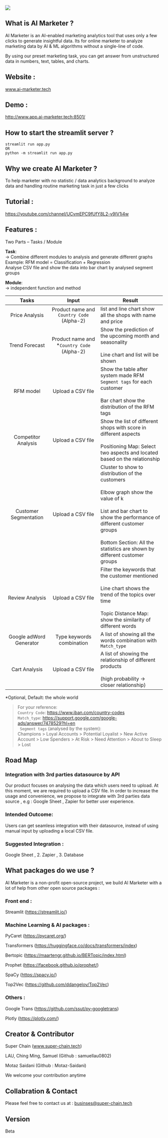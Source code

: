 <img src="https://www.ai-marketer.tech/wp-content/uploads/2022/03/1-removebg-preview-e1648533328450.png">

## What is AI Marketer ?
AI Marketer is an AI-enabled marketing analytics tool that uses only a few clicks to generate insightful data.
Its for online marketer to analyze marketing data by AI & ML algorithms without a single-line of code.

By using our preset marketing task, you can get answer from unstructured data in numbers, text, tables, and charts.

## Website :
www.ai-marketer.tech 

## Demo : 
http://www.app.ai-marketer.tech:8501/

## How to start the streamlit server ?
```
streamlit run app.py
OR
python -m streamlit run app.py
```

## Why we create AI Marketer ?
To help marketer with no statistic / data analytics background to analyze data and handling routine marketing task in just a few clicks

## Tutorial :
https://youtube.com/channel/UCvmEPC9fUfY8L2-v9IV1i4w

## Features :

Two Parts – Tasks / Module

**Task**:
</br>→ Combine different modules to analysis and generate different graphs
</br> Example: RFM model = Classification + Regression
</br>Analyse CSV file and show the data into bar chart by analysed segment groups 


**Module**:
</br>→ independent function and method
</br>

| Tasks | Input | Result |
| :-------------: | :-------------: | ------------- |
| Price Analysis  | Product name and ```Country Code``` (Alpha-2)  | list and line chart show all the shops with name and price |
| Trend Forecast  | Product name and *```Country Code``` (Alpha-2)  | Show the prediction of the upcoming month and seasonality <br/> <br/>Line chart and list will be shown |
| RFM model  | Upload a CSV file  | Show the table after system made RFM ```Segment tags``` for each customer <br/>  <br/>Bar chart show the distribution of the RFM tags |
| Competitor Analysis  | Upload a CSV file  | Show the list of different shops with score in different aspects <br/>  <br/>Positioning Map: Select two aspects and located based on the relationship|
| Customer Segmentation  | Upload a CSV file  | Cluster to show to distribution of the customers <br/> <br/>Elbow graph show the value of k <br/> <br/>List and bar chart to show the performance of different customer groups <br/> <br/>Bottom Section: All the statistics are shown by different customer groups |
| Review Analysis  | Upload a CSV file  | Filter the keywords that the customer mentioned <br/> <br/>Line chart shows the trend of the topics over time <br/> <br/>Topic Distance Map: show the similarity of different words|
| Google adWord Generator  | Type keywords combination  | A list of showing all the words combination with ```Match_type``` |
| Cart Analysis  | Upload a CSV file  | A list of showing the relationship of different products <br/> <br/>(high probability → closer relationship) |

*Optional, Default: the whole world

>For your reference:
<br/>``` Country Code ```: https://www.iban.com/country-codes
<br/>``` Match_type ```: https://support.google.com/google-ads/answer/7478529?hl=en
<br/>``` Segment tags``` (analysed by the system):
<br/>Champions > Loyal Accounts > Potential Loyalist > New Active Account > Low Spenders > At Risk > Need Attention > About to Sleep > Lost

## Road Map 

### Integration with 3rd parties datasource by API

Our product focuses on analysing the data which users need to upload. At this moment, we are required to upload a CSV file. In order to increase the usage and convenience, we propose to integrate with 3rd parties data source , e.g : Google Sheet , Zapier for better user experience.

### Intended Outcome:
Users can get seamless integration with their datasource, instead of using manual input by uploading a local CSV file.

### Suggested Integration : 
Google Sheet , 2. Zapier , 3. Database 


## What packages do we use ?
AI Marketer is a non-profit open-source project, we build AI Marketer with a lot of help from other open source packages :

### Front end :
Streamlit (https://streamlit.io/)

### Machine Learning & AI packages :
PyCaret (https://pycaret.org/)

Transformers (https://huggingface.co/docs/transformers/index)

Bertopic (https://maartengr.github.io/BERTopic/index.html)

Prophet (https://facebook.github.io/prophet/)

SpaCy (https://spacy.io/)

Top2Vec (https://github.com/ddangelov/Top2Vec)


### Others :
Google Trans (https://github.com/ssut/py-googletrans)

Plotly (https://plotly.com/)

## Creator & Contributor 
Super Chain (www.super-chain.tech)

LAU, Ching Ming, Samuel (Github : samuellau0802)

Motaz Saidani (Github : Motaz-Saidani)

We welcome your contribution anytime

## Collabration & Contact 
Please feel free to contact us at : 
businses@super-chain.tech

## Version 
Beta 

